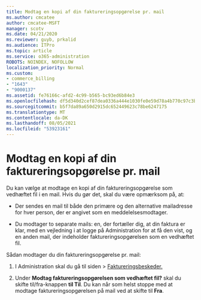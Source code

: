 ```yaml
---
title: Modtag en kopi af din faktureringsopgørelse pr. mail
ms.author: cmcatee
author: cmcatee-MSFT
manager: scotv
ms.date: 04/21/2020
ms.reviewer: guyb, prkalid
ms.audience: ITPro
ms.topic: article
ms.service: o365-administration
ROBOTS: NOINDEX, NOFOLLOW
localization_priority: Normal
ms.custom:
- commerce_billing
- "1643"
- "9000137"
ms.assetid: fe76166c-afd2-4c99-b565-bc93ed6b84e3
ms.openlocfilehash: df5d340d2cef87dea0336a444e1030fe0e59d78a4b770c97c3bce2cdd0802848
ms.sourcegitcommit: b5f7da89a650d2915dc652449623c78be6247175
ms.translationtype: MT
ms.contentlocale: da-DK
ms.lasthandoff: 08/05/2021
ms.locfileid: "53923161"
---
```

# <a name="receive-copy-of-your-billing-statement-in-email"></a>Modtag en kopi af din faktureringsopgørelse pr. mail

Du kan vælge at modtage en kopi af din faktureringsopgørelse som vedhæftet fil i en mail. Hvis du gør det, skal du være opmærksom på, at:
  
- Der sendes en mail til både den primære og den alternative mailadresse for hver person, der er angivet som en meddelelsesmodtager.

- Du modtager to separate mails: en, der fortæller dig, at din faktura er klar, med en vejledning i at logge på Administration for at få den vist, og en anden mail, der indeholder faktureringsopgørelsen som en vedhæftet fil.

Sådan modtager du din faktureringsopgørelse pr. mail:
  
1. I Administration skal du  gå til siden \> [Faktureringsbeskeder.](https://go.microsoft.com/fwlink/p/?linkid=853212)

2. Under **Modtag faktureringsopgørelsen som vedhæftet fil?** skal du skifte til/fra-knappen **til Til**. Du kan når som helst stoppe med at modtage faktureringsopgørelsen på mail ved at skifte til **Fra**.